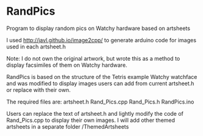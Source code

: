 # RandPics
Program to display random pics on Watchy hardware based on artsheets

I used http://javl.github.io/image2cpp/ to generate arduino code for images used in each artsheet.h

Note: I do not own the original artwork, but wrote this as a method to display facsimiles of them on Watchy hardware. 

RandPics is based on the structure of the Tetris example Watchy watchface and was modified to display images users can add from current artsheet.h or replace with their own. 

The required files are:
artsheet.h
Rand_Pics.cpp
Rand_Pics.h
RandPics.ino

Users can replace the text of artsheet.h and lightly modify the code of Rand_Pics.cpp to display their own images. I will add other themed artsheets in a separate folder /ThemedArtsheets
